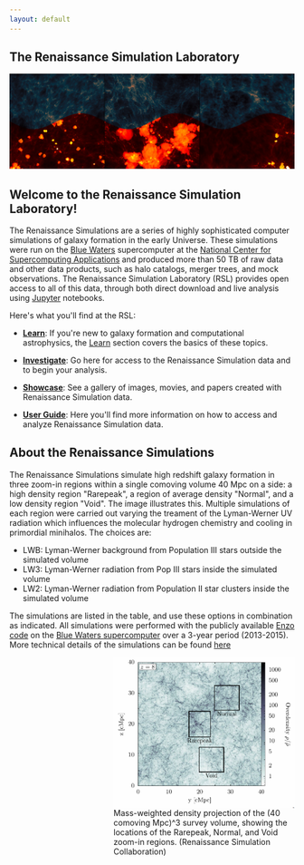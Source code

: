 ```yaml
---
layout: default
---
```


## The Renaissance Simulation Laboratory

![Renaissance Simulations](images/renaissance_sims.png)

## Welcome to the Renaissance Simulation Laboratory!

The Renaissance Simulations are a series of highly sophisticated computer
simulations of galaxy formation in the early Universe. These simulations
were run on the [Blue Waters](https://bluewaters.ncsa.illinois.edu/)
supercomputer at the [National Center for Supercomputing
Applications](http://www.ncsa.illinois.edu/) and produced more than 50 TB
of raw data and other data products, such as halo catalogs, merger trees,
and mock observations. The Renaissance Simulation Laboratory (RSL) provides
open access to all of this data, through both direct download and live
analysis using [Jupyter](http://jupyter.org/) notebooks.

Here's what you'll find at the RSL:

 - [**Learn**](learn.html): If you're new to galaxy formation and
   computational astrophysics, the [Learn](learn.html) section
   covers the basics of these topics.

 - [**Investigate**](investigate.html): Go here for access to the Renaissance
   Simulation data and to begin your analysis.

 - [**Showcase**](showcase.html): See a gallery of images, movies, and papers
   created with Renaissance Simulation data.

 - [**User Guide**](user_guide.html): Here you'll find more information
   on how to access and analyze Renaissance Simulation data.

## About the Renaissance Simulations
The Renaissance Simulations simulate high redshift galaxy formation in three zoom-in regions 
within a single comoving volume 40 Mpc on a side: a high density region "Rarepeak", 
a region of average density "Normal", and a low density region "Void". The image illustrates this. 
Multiple simulations of each region were carried out varying the treament of the Lyman-Werner 
UV radiation which influences the molecular hydrogen chemistry and cooling in primordial minihalos. 
The choices are:
- LWB: Lyman-Werner background from Population III stars outside the simulated volume
- LW3: Lyman-Werner radiation from Pop III stars inside the simulated volume
- LW2: Lyman-Werner radiation from Population II star clusters inside the simulated volume

The simulations are listed in the table, and use these options in combination as indicated.
All simulations were performed with the publicly available [Enzo code](http://enzo-project.org) on
the [Blue Waters supercomputer](https://bluewaters.ncsa.illinois.edu/blue-waters-overview) over a 3-year period (2013-2015). 
More technical details of the simulations can be found [here](sim_details.html)

<figure style="display: table; float: right; margin: 0 0 20px 20px;">
<a href="somewhere">
<img src="images/ApJ_projection_all.png" width="320" style="float: right;"/></a>
<figcaption style="display: table-caption; caption-side: bottom;">
Mass-weighted density projection of the (40 comoving Mpc)^3 survey volume, showing the locations of the 
Rarepeak, Normal, and Void zoom-in regions. 
(Renaissance Simulation Collaboration)
</figcaption>
</figure>

